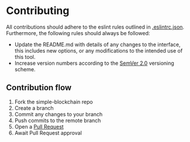 # Contributing

All contributions should adhere to the eslint rules outlined in [.eslintrc.json](.eslintrc.json). Furthermore, the following rules should always be followed:

* Update the README.md with details of any changes to the interface, this includes new options, or any modifications to the intended use of this tool.
* Increase version numbers according to the [SemVer 2.0](https://semver.org/) versioning scheme.


## Contribution flow

1. Fork the simple-blockchain repo
1. Create a branch
1. Commit any changes to your branch
1. Push commits to the remote branch
1. Open a [Pull Request](https://github.com/torywalker/simple-blockchain/pulls)
1. Await Pull Request approval